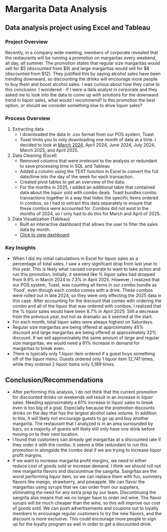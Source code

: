 # Margarita Data Analysis
## Data analysis project using Excel and Tableau

### Project Overview
Recently, in a company wide meeting, members of corporate revealed that the restaurants will be running a promotion on margaritas every weekend, all day, all summer. The promotion states that regular size margaritas would sell for $5  (discounted from $9) and large margaritas would sell for $8 (discounted from $12).
They justified this by saying alcohol sales have been trending downward, so discounting the drinks will encourage more people to buy them and boost alcohol sales.
I was curious about how they came to this conclusion. I wondered - if I were a data analyst in corporate and they asked me to look into the data to come up with solutions for the downward trend in liquor sales, what would I recommend? Is this promotion the best option, or should we consider something else to drive liquor sales?

### Process Overview
1. Extracting data
   - I downloaded the data in .csv format from our POS system, Toast.
   - Toast limits you to only downloading one month of data at a time. I decided to look at [March 2024](main/ItemSelectionDetails_2024_03_01_2024_03_31.xlsx), April 2024, June 2024, July 2024, March 2025, and April 2025.
2. Data Cleaning (Excel)
   - Removed columns that were irrelevant to the analysis or redundant to save processing time in SQL and Tableau
   - Added a column using the TEXT function in Excel to convert the full date/time into the day of the week for each transaction.
   - Created pivot tables to get an overview of the data.
   - For the months in 2025, I added an additional table that contained data about the liquor sold with combo deals. Toast bundles combo transactions together in a way that hides the specific items ordered in combos, so I had to extract this data separately to ensure that these combos were accounted for. Combos did not exist in the months of 2024, so I only had to do this for March and April of 2025.
3. Data Visualization (Tableau)
   - Built an interactive dashboard that allows the user to filter the sales data by month.
   - [Click to view dashboard](https://public.tableau.com/app/profile/tina.gray5009/viz/LiquorSalesAnalysis_17493409162170/Dashboard1)

### Key Insights
- When I did my initial calculations in Excel for liquor sales as a percentage of total sales, I saw a very signifcant drop from last year to this year. This is likely what caused corporate to want to take action and run this promotion. Initially, it seemed like % liquor sales had dropped from 9.9% in March 2024 to 7.3% in April 2025. However, I realized that our POS system, Toast, was counting all items in our combo bundle as 'Food', even though each combo comes with a drink. These combos were rolled out in late 2024, so they were only effecting the 2025 data in this case. After accounting for the discount that comes with ordering the combo and all of the liquor that was ordered with combos, I realized that the % liquor sales would have been 8.7% in April 2025. Still a decrease from the previous year, but not as dramatic as it seemed at the start.
- For each month, total liquor sales were always highest on Saturdays.
- Regular size margaritas are being offered at approximately 45% discount and large margaritas are being offered at approximately 32% discount. If we sell approximately the same amount of large and regular size margaritas, we would need a 61% increase in demand for margaritas to break even.
- There is typically only 1 liquor item ordered if a guest buys something off of the liquor menu. Guests ordered only 1 liquor item 12,741 times, while they ordered 2 liquor items only 5,189 times.

## Conclusion/Recommendations
- After performing this analysis, I do not think that the current promotion for discounted drinks on weekends will result in an increase in liquor sales. Needing approximately a 61% increase in liquor sales to break even is too big of a goal. Especially because the promotion discounts drinks on the day that has the largest alcohol sales volume. In addition to this, it will likely not encourage guests to go up and buy another margarita. The restaurant that I analyzed is in an area surrounded by bars, so a majority of guests will likely still only have one drink before moving on to their next location.
- I found that customers can already get margaritas at a discounted rate if they order it with the combo. It seems a little redundant to run this promotion in alongside the combo deal if we are trying to increase liquor profit margins.
- If we want to increase margarita profit margins, we need to either reduce cost of goods sold or increase demand. I think we should roll out new margarita flavors and discountinue the sangrita. Sangritas are the worst performing liquor item, so we can replace them with fun, summery flavors like mango, strawberry, and pineapple. We can flavor the margaritas using syrups that we can order from our suppliers, eliminating the need for any extra prep by our team. Discontinuing the sangrita also means that we no longer have to order red wine. The flavor syrups will be much cheaper than the wine, so this will improve our cost of goods sold. We can push advertisements and coupons out to loyalty members to encourage regular customers to try the new flavors, and the discount is more exclusive. This could encourage more people to sign up for the loyalty program as well in order to get a discounted drink.
